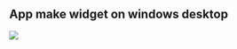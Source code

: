 
## App make widget on windows desktop
  <image src="https://github.com/user-attachments/assets/8d392af4-6697-4123-ba78-12dbf98cc14a">



      


